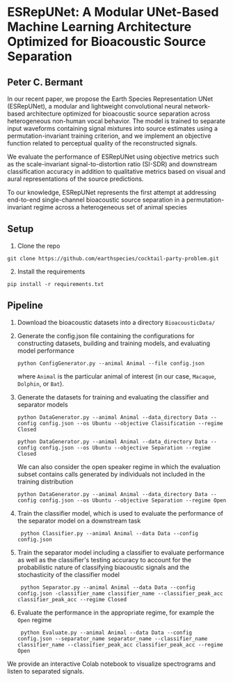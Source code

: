 # ESRepUNet: A Modular UNet-Based Machine Learning Architecture Optimized for Bioacoustic Source Separation

## Peter C. Bermant
In our recent paper, we propose the Earth Species Representation UNet (ESRepUNet), a modular and lightweight convolutional neural network-based architecture optimized for bioacoustic source separation across heterogeneous non-human vocal behavior. The model is trained to separate input waveforms containing signal mixtures into source estimates using a permutation-invariant training criterion, and we implement an objective function related to perceptual quality of the reconstructed signals.

We evaluate the performance of ESRepUNet using objective metrics such as the scale-invariant signal-to-distortion ratio (SI-SDR) and downstream classification accuracy in addition to qualitative metrics based on visual and aural representations of the source predictions.

To our knowledge, ESRepUNet represents the first attempt at addressing end-to-end single-channel bioacoustic source separation in a permutation-invariant regime across a heterogeneous set of animal species

## Setup
1. Clone the repo
```command
git clone https://github.com/earthspecies/cocktail-party-problem.git
```
2. Install the requirements
```command
pip install -r requirements.txt
```

## Pipeline

1. Download the bioacoustic datasets into a directory `BioacousticData/`

2. Generate the config.json file containing the configurations for constructing datasets, building and training models, and evaluating model performance 

   ```command
   python ConfigGenerator.py --animal Animal --file config.json
   ```

   where `Animal` is the particular animal of interest (in our case, `Macaque`,  `Dolphin`, or `Bat`).

3. Generate the datasets for training and evaluating the classifier and separator models

   ```command
   python DataGenerator.py --animal Animal --data_directory Data --config config.json --os Ubuntu --objective Classification --regime Closed
   ```

   ```command
   python DataGenerator.py --animal Animal --data_directory Data --config config.json --os Ubuntu --objective Separation --regime Closed
   ```
	
	We can also consider the open speaker regime in which the evaluation subset contains calls generated by individuals not included in the training distribution
	
   ```command
   python DataGenerator.py --animal Animal --data_directory Data --config config.json --os Ubuntu --objective Separation --regime Open
   ```
4. Train the classifier model, which is used to evaluate the performance of the separator model on a downstream task

   ```command
	python Classifier.py --animal Animal --data Data --config config.json
   ```

5. Train the separator model including a classifier to evaluate performance as well as the classifier's testing accuracy to account for the probabilistic nature of classifying biacoustic signals and the stochasticity of the classifier model

   ```command
	python Separator.py --animal Animal --data Data --config config.json -classifier_name classifier_name --classifier_peak_acc classifier_peak_acc --regime Closed
   ```

6. Evaluate the performance in the appropriate regime, for example the `Open` regime

   ```command
	python Evaluate.py --animal Animal --data Data --config config.json --separator_name separator_name --classifier_name classifier_name --classifier_peak_acc classifier_peak_acc --regime Open
   ```
 
We provide an interactive Colab notebook to visualize spectrograms and listen to separated signals.
